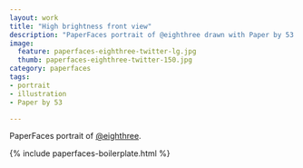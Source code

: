 ```yaml
---
layout: work
title: "High brightness front view"
description: "PaperFaces portrait of @eighthree drawn with Paper by 53 on an iPad."
image: 
  feature: paperfaces-eighthree-twitter-lg.jpg
  thumb: paperfaces-eighthree-twitter-150.jpg
category: paperfaces
tags: 
- portrait
- illustration
- Paper by 53

---
```


PaperFaces portrait of [@eighthree](http://twitter.com/eighthree).

{% include paperfaces-boilerplate.html %}